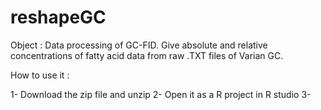 # reshapeGC

Object : Data processing of GC-FID. Give absolute and relative concentrations of fatty acid data from raw .TXT files of Varian GC.

How to use it :

1- Download the zip file and unzip
2- Open it as a R project in R studio
3- 
